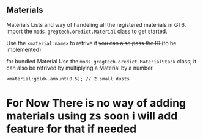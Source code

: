 ## Materials
Materials Lists and way of handeling all the registered materials in GT6.
import the `mods.gregtech.oredict.Material` class to get started.

Use the `<material:name>` to retrive it ~~you can also pass the ID.~~(to be implemented)

for bundled Material Use the `mods.gregtech.oredict.MaterialStack` class;
it can also be retrived by multiplying a Material by a number.
```zs
<material:gold>.amount(0.5); // 2 small dusts
```

# For Now There is no way of adding materials using zs soon i will add feature for that if needed
